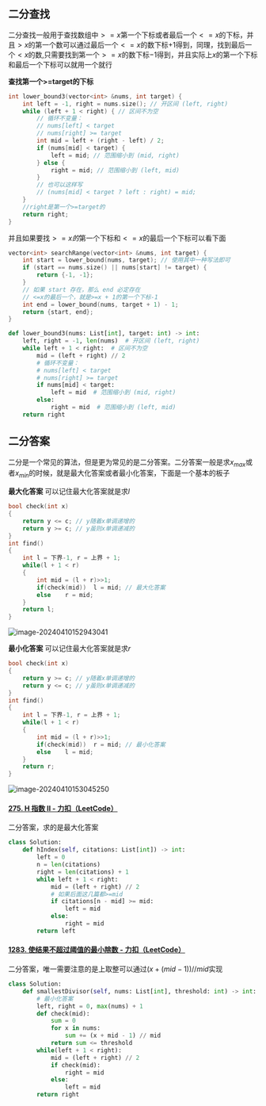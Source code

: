 ## 二分查找

二分查找一般用于查找数组中$>=x$第一个下标或者最后一个$<=x$的下标，并且$>x$的第一个数可以通过最后一个$<=x$的数下标$+1$得到，同理，找到最后一个$<x$的数,只需要找到第一个$>=x$的数下标$-1$得到，并且实际上$x$的第一个下标和最后一个下标可以就用一个就行

**查找第一个>=target的下标**

```cpp
int lower_bound3(vector<int> &nums, int target) {
    int left = -1, right = nums.size(); // 开区间 (left, right)
    while (left + 1 < right) { // 区间不为空
        // 循环不变量：
        // nums[left] < target
        // nums[right] >= target
        int mid = left + (right - left) / 2;
        if (nums[mid] < target) {
            left = mid; // 范围缩小到 (mid, right)
        } else {
            right = mid; // 范围缩小到 (left, mid)
        }
        // 也可以这样写
        // (nums[mid] < target ? left : right) = mid;
    }
    //right是第一个>=target的
    return right;
}
```

并且如果要找$>=x的$第一个下标和$<=x$的最后一个下标可以看下面

```cpp
vector<int> searchRange(vector<int> &nums, int target) {
    int start = lower_bound(nums, target); // 使用其中一种写法即可
    if (start == nums.size() || nums[start] != target) {
        return {-1, -1};
    }
    // 如果 start 存在，那么 end 必定存在
    // <=x的最后一个，就是>=x + 1的第一个下标-1
    int end = lower_bound(nums, target + 1) - 1;
    return {start, end};
}
```

```python
def lower_bound3(nums: List[int], target: int) -> int:
    left, right = -1, len(nums)  # 开区间 (left, right)
    while left + 1 < right:  # 区间不为空
        mid = (left + right) // 2
        # 循环不变量：
        # nums[left] < target
        # nums[right] >= target
        if nums[mid] < target:
            left = mid  # 范围缩小到 (mid, right)
        else:
            right = mid  # 范围缩小到 (left, mid)
    return right
```



## 二分答案

二分是一个常见的算法，但是更为常见的是二分答案。二分答案一般是求$x_{max}$或者$x_{min}$的时候，就是最大化答案或者最小化答案，下面是一个基本的板子

**最大化答案** 可以记住最大化答案就是求$l$

```cpp
bool check(int x)
{
    return y <= c; // y随着x单调递增的
    return y >= c; // y虽则x单调递减的
}
int find()
{
    int l = 下界-1, r = 上界 + 1;
    while(l + 1 < r)
    {
        int mid = (l + r)>>1;
        if(check(mid))	l = mid; // 最大化答案
    	else	r = mid;
    }
    return l;
}
```

![image-20240410152943041](D:\daily\algorithm\算法题单\二分答案.assets\image-20240410152943041.png)

**最小化答案** 可以记住最大化答案就是求$r$

```cpp
bool check(int x)
{
    return y >= c; // y随着x单调递增的
    return y <= c; // y虽则x单调递减的
}
int find()
{
    int l = 下界-1, r = 上界 + 1;
    while(l + 1 < r)
    {
        int mid = (l + r)>>1;
        if(check(mid))	r = mid; // 最小化答案
    	else	l = mid;
    }
    return r;
}
```

![image-20240410153045250](D:\daily\algorithm\算法题单\二分答案.assets\image-20240410153045250.png)

#### [275. H 指数 II - 力扣（LeetCode）](https://leetcode.cn/problems/h-index-ii/description/)

二分答案，求的是最大化答案

```python
class Solution:
    def hIndex(self, citations: List[int]) -> int:
        left = 0
        n = len(citations)
        right = len(citations) + 1
        while left + 1 < right:
            mid = (left + right) // 2
            # 如果后面这几篇都>=mid
            if citations[n - mid] >= mid:
                left = mid
            else:
                right = mid
        return left
```

#### [1283. 使结果不超过阈值的最小除数 - 力扣（LeetCode）](https://leetcode.cn/problems/find-the-smallest-divisor-given-a-threshold/)

二分答案，唯一需要注意的是上取整可以通过$(x+(mid - 1)) // mid$实现

```python
class Solution:
    def smallestDivisor(self, nums: List[int], threshold: int) -> int:
        # 最小化答案
        left, right = 0, max(nums) + 1
        def check(mid):
            sum = 0
            for x in nums:
                sum += (x + mid - 1) // mid
            return sum <= threshold
        while(left + 1 < right):
            mid = (left + right) // 2
            if check(mid):
                right = mid
            else:
                left = mid
        return right
```


